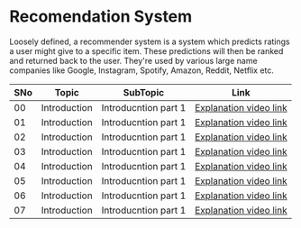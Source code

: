 # Recomendation System

Loosely defined, a recommender system is a system which predicts ratings a user might give to a specific item. These predictions will then be ranked and returned back to the user. They're used by various large name companies like Google, Instagram, Spotify, Amazon, Reddit, Netflix etc.

|SNo| Topic | SubTopic | Link |
|-|-|-|-|
|00| Introduction |Introducntion part 1| [Explanation video link](https://www.youtube.com/?gl=IN)
|01| Introduction |Introducntion part 1| [Explanation video link](https://www.youtube.com/?gl=IN)
|02| Introduction |Introducntion part 1| [Explanation video link](https://www.youtube.com/?gl=IN)
|03| Introduction |Introducntion part 1| [Explanation video link](https://www.youtube.com/?gl=IN)
|04| Introduction |Introducntion part 1| [Explanation video link](https://www.youtube.com/?gl=IN)
|05| Introduction |Introducntion part 1| [Explanation video link](https://www.youtube.com/?gl=IN)
|06| Introduction |Introducntion part 1| [Explanation video link](https://www.youtube.com/?gl=IN)
|07| Introduction |Introducntion part 1| [Explanation video link](https://www.youtube.com/?gl=IN)
